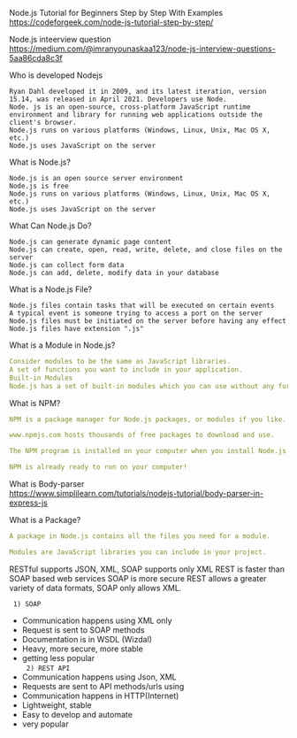 Node.js Tutorial for Beginners Step by Step With Examples https://codeforgeek.com/node-js-tutorial-step-by-step/<br>

Node.js inteerview question https://medium.com/@imranyounaskaa123/node-js-interview-questions-5aa86cda8c3f
<br>





  
 


Who is developed Nodejs

    Ryan Dahl developed it in 2009, and its latest iteration, version 15.14, was released in April 2021. Developers use Node.
    Node. js is an open-source, cross-platform JavaScript runtime environment and library for running web applications outside the client's browser.
    Node.js runs on various platforms (Windows, Linux, Unix, Mac OS X, etc.)
    Node.js uses JavaScript on the server

What is Node.js?

    Node.js is an open source server environment
    Node.js is free
    Node.js runs on various platforms (Windows, Linux, Unix, Mac OS X, etc.)
    Node.js uses JavaScript on the server

What Can Node.js Do?

    Node.js can generate dynamic page content
    Node.js can create, open, read, write, delete, and close files on the server
    Node.js can collect form data
    Node.js can add, delete, modify data in your database

What is a Node.js File?

    Node.js files contain tasks that will be executed on certain events
    A typical event is someone trying to access a port on the server
    Node.js files must be initiated on the server before having any effect
    Node.js files have extension ".js"

What is a Module in Node.js?<br>
```yaml
Consider modules to be the same as JavaScript libraries.
A set of functions you want to include in your application.
Built-in Modules
Node.js has a set of built-in modules which you can use without any further installation.
```
What is NPM?
```yaml
NPM is a package manager for Node.js packages, or modules if you like.

www.npmjs.com hosts thousands of free packages to download and use.

The NPM program is installed on your computer when you install Node.js

NPM is already ready to run on your computer!

```
What is Body-parser<br>
https://www.simplilearn.com/tutorials/nodejs-tutorial/body-parser-in-express-js

What is a Package?
```yaml
A package in Node.js contains all the files you need for a module.

Modules are JavaScript libraries you can include in your project.

```

RESTful supports JSON, XML,
	SOAP supports only XML
REST is faster than SOAP based web services
	SOAP is more secure
REST allows a greater variety of data formats,
	SOAP only allows XML.
    
   ``` 1) SOAP```
- Communication happens using XML only
- Request is sent to SOAP methods
- Documentation is in WSDL (Wizdal)
- Heavy, more secure, more stable
- getting less popular<br>
   ``` 2) REST API```
- Communication happens using Json, XML
- Requests are sent to API methods/urls using
- Communication happens in HTTP(Internet)
- Lightweight, stable
- Easy to develop and automate
- very popular

